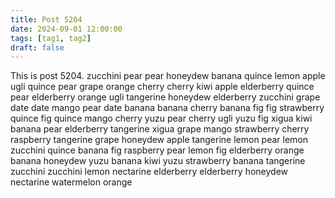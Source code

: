 ```yaml
---
title: Post 5204
date: 2024-09-01 12:00:00
tags: [tag1, tag2]
draft: false
---
```

This is post 5204.
zucchini
pear
pear
honeydew
banana
quince
lemon
apple
ugli
quince
pear
grape
orange
cherry
cherry
kiwi
apple
elderberry
quince
pear
elderberry
orange
ugli
tangerine
honeydew
elderberry
zucchini
grape
date
date
mango
pear
date
banana
banana
cherry
banana
fig
fig
strawberry
quince
fig
quince
mango
cherry
yuzu
pear
cherry
ugli
yuzu
fig
xigua
kiwi
banana
pear
elderberry
tangerine
xigua
grape
mango
strawberry
cherry
raspberry
tangerine
grape
honeydew
apple
tangerine
lemon
pear
lemon
zucchini
quince
banana
fig
raspberry
pear
lemon
fig
elderberry
orange
banana
honeydew
yuzu
banana
kiwi
yuzu
strawberry
banana
tangerine
zucchini
zucchini
lemon
nectarine
elderberry
elderberry
honeydew
nectarine
watermelon
orange
